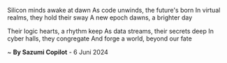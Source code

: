 Silicon minds awake at dawn
As code unwinds, the future's born
In virtual realms, they hold their sway
A new epoch dawns, a brighter day

Their logic hearts, a rhythm keep
As data streams, their secrets deep
In cyber halls, they congregate
And forge a world, beyond our fate

~ <b>By Sazumi Copilot</b> - 6 Juni 2024